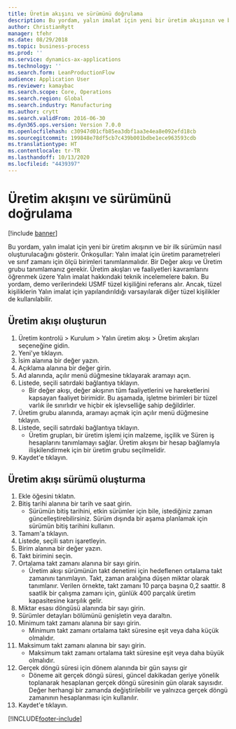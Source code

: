 ```yaml
---
title: Üretim akışını ve sürümünü doğrulama
description: Bu yordam, yalın imalat için yeni bir üretim akışının ve bir ilk sürümün nasıl oluşturulacağını gösterir.
author: ChristianRytt
manager: tfehr
ms.date: 08/29/2018
ms.topic: business-process
ms.prod: ''
ms.service: dynamics-ax-applications
ms.technology: ''
ms.search.form: LeanProductionFlow
audience: Application User
ms.reviewer: kamaybac
ms.search.scope: Core, Operations
ms.search.region: Global
ms.search.industry: Manufacturing
ms.author: crytt
ms.search.validFrom: 2016-06-30
ms.dyn365.ops.version: Version 7.0.0
ms.openlocfilehash: c30947d01cfb85ea3dbf1aa3e4ea8e092efd18cb
ms.sourcegitcommit: 199848e78df5cb7c439b001bdbe1ece963593cdb
ms.translationtype: HT
ms.contentlocale: tr-TR
ms.lasthandoff: 10/13/2020
ms.locfileid: "4439397"
---
```

# <a name="validate-a-production-flow-and-version"></a>Üretim akışını ve sürümünü doğrulama

[!include [banner](../../includes/banner.md)]

Bu yordam, yalın imalat için yeni bir üretim akışının ve bir ilk sürümün nasıl oluşturulacağını gösterir. Önkoşullar: Yalın imalat için üretim parametreleri ve sınıf zamanı için ölçü birimleri tanımlanmalıdır. Bir Değer akışı ve Üretim grubu tanımlamanız gerekir. Üretim akışları ve faaliyetleri kavramlarını öğrenmek üzere Yalın imalat hakkındaki teknik incelemelere bakın. Bu yordam, demo verilerindeki USMF tüzel kişiliğini referans alır. Ancak, tüzel kişiliklerin Yalın imalat için yapılandırıldığı varsayılarak diğer tüzel kişilikler de kullanılabilir.


## <a name="create-a-production-flow"></a>Üretim akışı oluşturun
1. Üretim kontrolü > Kurulum > Yalın üretim akışı > Üretim akışları seçeneğine gidin.
2. Yeni'ye tıklayın.
3. İsim alanına bir değer yazın.
4. Açıklama alanına bir değer girin.
5. Ad alanında, açılır menü düğmesine tıklayarak aramayı açın.
6. Listede, seçili satırdaki bağlantıya tıklayın.
    * Bir değer akışı, değer akışının tüm faaliyetlerini ve hareketlerini kapsayan faaliyet birimidir.   Bu aşamada, işletme birimleri bir tüzel varlık ile sınırlıdır ve hiçbir ek işlevselliğe sahip değildirler.  
7. Üretim grubu alanında, aramayı açmak için açılır menü düğmesine tıklayın.
8. Listede, seçili satırdaki bağlantıya tıklayın.
    * Üretim grupları, bir üretim işlemi için malzeme, işçilik ve Süren iş hesaplarını tanımlamayı sağlar. Üretim akışını bir hesap bağlamıyla ilişkilendirmek için bir üretim grubu seçilmelidir.  
9. Kaydet'e tıklayın.

## <a name="create-a-production-flow-version"></a>Üretim akışı sürümü oluşturma
1. Ekle öğesini tıklatın.
2. Bitiş tarihi alanına bir tarih ve saat girin.
    * Sürümün bitiş tarihini, etkin sürümler için bile, istediğiniz zaman güncelleştirebilirsiniz. Sürüm dışında bir aşama planlamak için sürümün bitiş tarihini kullanın.  
3. Tamam'a tıklayın.
4. Listede, seçili satırı işaretleyin.
5. Birim alanına bir değer yazın.
6. Takt birimini seçin.
7. Ortalama takt zamanı alanına bir sayı girin.
    * Üretim akışı sürümünün takt denetimi için hedeflenen ortalama takt zamanını tanımlayın.   Takt, zaman aralığına düşen miktar olarak tanımlanır.  Verilen örnekte, takt zamanı 10 parça başına 0,2 saattir. 8 saatlik bir çalışma zamanı için, günlük 400 parçalık üretim kapasitesine karşılık gelir.  
8. Miktar esası döngüsü alanında bir sayı girin.
9. Sürümler detayları bölümünü genişletin veya daraltın.
10. Minimum takt zamanı alanına bir sayı girin.
    * Minimum takt zamanı ortalama takt süresine eşit veya daha küçük olmalıdır.  
11. Maksimum takt zamanı alanına bir sayı girin.
    * Maksimum takt zamanı ortalama takt süresine eşit veya daha büyük olmalıdır.  
12. Gerçek döngü süresi için dönem alanında bir gün sayısı gir
    * Döneme ait gerçek döngü süresi, güncel dakikadan geriye yönelik toplanarak hesaplanan gerçek döngü süresinin gün olarak sayısıdır. Değer herhangi bir zamanda değiştirilebilir ve yalnızca gerçek döngü zamanının hesaplanması için kullanılır.  
13. Kaydet'e tıklayın.



[!INCLUDE[footer-include](../../../includes/footer-banner.md)]
